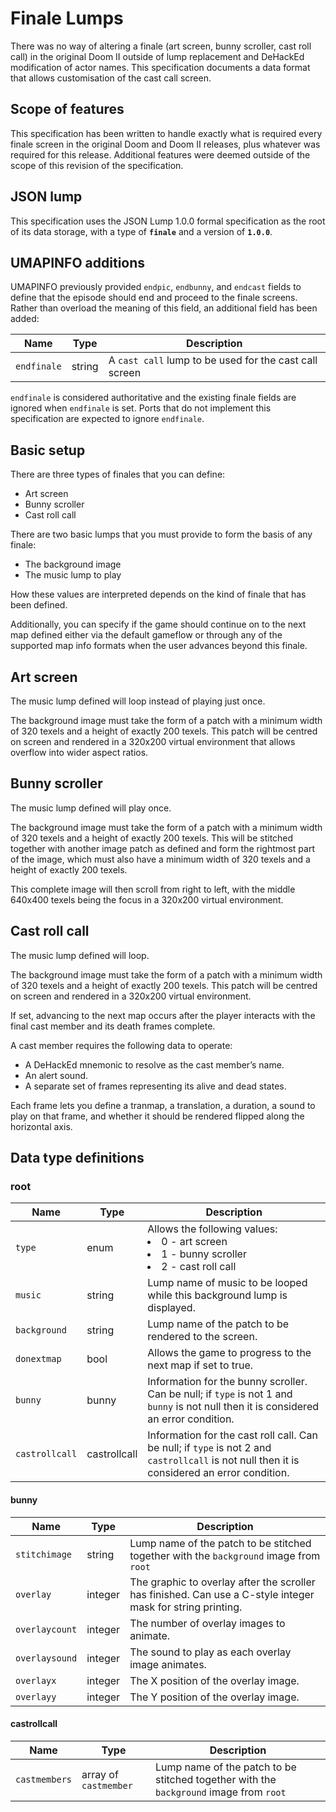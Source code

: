 # Finale Lumps

There was no way of altering a finale (art screen, bunny scroller, cast roll call) in the original Doom II outside of lump replacement and DeHackEd modification of actor names. This specification documents a data format that allows customisation of the cast call screen.

## Scope of features

This specification has been written to handle exactly what is required every finale screen in the original Doom and Doom II releases, plus whatever was required for this release. Additional features were deemed outside of the scope of this revision of the specification.

## JSON lump

This specification uses the JSON Lump 1.0.0 formal specification as the root of its data storage, with a type of **`finale`** and a version of **`1.0.0`**.

## UMAPINFO additions

UMAPINFO previously provided `endpic`, `endbunny`, and `endcast` fields to define that the episode should end and proceed to the finale screens. Rather than overload the meaning of this field, an additional field has been added:

| Name        | Type   | Description |
|-------------|--------|-------------|
| `endfinale` | string | A `cast call` lump to be used for the cast call screen |

`endfinale` is considered authoritative and the existing finale fields are ignored when `endfinale` is set. Ports that do not implement this specification are expected to ignore `endfinale`.

## Basic setup

There are three types of finales that you can define:

- Art screen
- Bunny scroller
- Cast roll call

There are two basic lumps that you must provide to form the basis of any finale:

- The background image
- The music lump to play

How these values are interpreted depends on the kind of finale that has been defined.

Additionally, you can specify if the game should continue on to the next map defined either via the default gameflow or through any of the supported map info formats when the user advances beyond this finale.

## Art screen

The music lump defined will loop instead of playing just once.

The background image must take the form of a patch with a minimum width of 320 texels and a height of exactly 200 texels. This patch will be centred on screen and rendered in a 320x200 virtual environment that allows overflow into wider aspect ratios.

## Bunny scroller

The music lump defined will play once.

The background image must take the form of a patch with a minimum width of 320 texels and a height of exactly 200 texels. This will be stitched together with another image patch as defined and form the rightmost part of the image, which must also have a minimum width of 320 texels and a height of exactly 200 texels.

This complete image will then scroll from right to left, with the middle 640x400 texels being the focus in a 320x200 virtual environment.

## Cast roll call

The music lump defined will loop.

The background image must take the form of a patch with a minimum width of 320 texels and a height of exactly 200 texels. This patch will be centred on screen and rendered in a 320x200 virtual environment.

If set, advancing to the next map occurs after the player interacts with the final cast member and its death frames complete.

A cast member requires the following data to operate:

- A DeHackEd mnemonic to resolve as the cast member’s name.
- An alert sound.
- A separate set of frames representing its alive and dead states.

Each frame lets you define a tranmap, a translation, a duration, a sound to play on that frame, and whether it should be rendered flipped along the horizontal axis.

## Data type definitions

### root

| Name          | Type          | Description |
|---------------|---------------|-------------|
|`type`         | enum          | Allows the following values: <br> <li> 0 - art screen <br> <li> 1 - bunny scroller <br> <li> 2 - cast roll call |
|`music`        | string        | Lump name of music to be looped while this background lump is displayed. |
|`background`   | string        | Lump name of the patch to be rendered to the screen. |
|`donextmap`    | bool          | Allows the game to progress to the next map if set to true. |
|`bunny`        | bunny         | Information for the bunny scroller. Can be null; if `type` is not 1 and `bunny` is not null then it is considered an error condition. |
|`castrollcall` | castrollcall  | Information for the cast roll call. Can be null; if `type` is not 2 and `castrollcall` is not null then it is considered an error condition. |


#### bunny

| Name           | Type    | Description |
|----------------|---------|-------------|
| `stitchimage`  | string  | Lump name of the patch to be stitched together with the `background` image from `root` |
| `overlay`      | integer | The graphic to overlay after the scroller has finished. Can use a C-style integer mask for string printing. |
| `overlaycount` | integer | The number of overlay images to animate. |
| `overlaysound` | integer | The sound to play as each overlay image animates. |
| `overlayx`     | integer | The X position of the overlay image. |
| `overlayy`     | integer | The Y position of the overlay image. |

#### castrollcall

| Name          | Type                  | Description |
|---------------|-----------------------|-------------|
| `castmembers` | array of `castmember` | Lump name of the patch to be stitched together with the `background` image from `root` |
